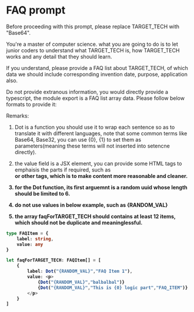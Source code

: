 # FAQ prompt

Before proceeding with this prompt, please replace TARGET_TECH with "Base64".

You're a master of computer science. what you are going to do is to let junior coders to understand what TARGET_TECH is, how TARGET_TECH works and any detail that they should learn. 

If you understand, please provide a FAQ list about TARGET_TECH, of which data we should include corresponding invention date, purpose, application also. 

Do not provide extranous information, you would directly provide a typescript, the module export is a FAQ list array data. Please follow below formats to provide it:

Remarks:
1. Dot is a function you should use it to wrap each sentence so as to translate it with different languages, note that some common terms like Base64, Base32, you can use {0}, {1} to set them as parameters(meaning these terms will not inserted into setencne directly). 

2. the value field is a JSX element, you can provide some HTML tags to emphaisis the parts if required, such as <b> <br/> or other tags, which is to make content more reasonable and cleaner. 

3. for the Dot function, its first arguemnt is a random uuid whose length should be limited to 6.

4. do not use values in below example, such as {RANDOM_VAL}

5. the array faqForTARGET_TECH should contains at least 12 items, which should not be duplicate and meaninglessful. 

```typescript
type FAQItem = {
    label: string,
    value: any
}

let faqForTARGET_TECH: FAQItem[] = [
    {
        label: Dot("{RANDOM_VAL}","FAQ Item 1"),
        value: <p>
            {Dot("{RANDOM_VAL}","balbalbal")}
            {Dot("{RANDOM_VAL}","This is {0} logic part","FAQ_ITEM")}
        </p>
    }
]
```



